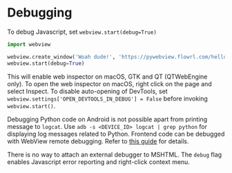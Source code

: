 # Debugging

To debug Javascript, set `webview.start(debug=True)`

``` python
import webview

webview.create_window('Woah dude!', 'https://pywebview.flowrl.com/hello')
webview.start(debug=True)
```

This will enable web inspector on macOS, GTK and QT (QTWebEngine only). To open the web inspector on macOS, right click on the page and select Inspect. To disable auto-opening of DevTools, set `webview.settings['OPEN_DEVTOOLS_IN_DEBUG'] = False` before invoking `webview.start()`.

Debugging Python code on Android is not possible apart from printing message to `logcat`. Use `adb -s <DEVICE_ID> logcat | grep python` for displaying log messages related to Python. Frontend code can be debugged with WebView remote debugging. Refer to [this guide](https://developer.chrome.com/docs/devtools/remote-debugging/webviews/) for details.

There is no way to attach an external debugger to MSHTML. The `debug` flag enables Javascript error reporting and right-click context menu.
